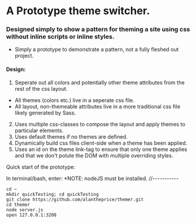 # A Prototype theme switcher.
### Designed simply to show a pattern for theming a site using css without inline scripts or inline styles.

* Simply a prototype to demonstrate a pattern, not a fully fleshed out project.

#### Design: 

1. Seperate out all colors and potentially other theme attributes from the rest of the css layout.
  * All themes (colors etc.) live in a seperate css file. 
  * All layout, non-themeable attributes live in a more traditional css file likely generated by Sass.
2. Uses multiple css-classes to compose the layout and apply themes to particular elements.
3. Uses default themes if no themes are defined.
4. Dynamically build css files client-side when a theme has been applied.
5. Uses an id on the theme link-tag to ensure that only one theme applies and that we don't polute the DOM with multiple overriding styles.

Quick start of the prototype: 

In terminal/bash, enter: *NOTE: nodeJS must be installed.
//-----------
```
cd ~
mkdir quickTesting; cd quickTesting
git clone https://github.com/alantheprice/themer.git
cd themer
node server.js
open 127.0.0.1:3200
```
